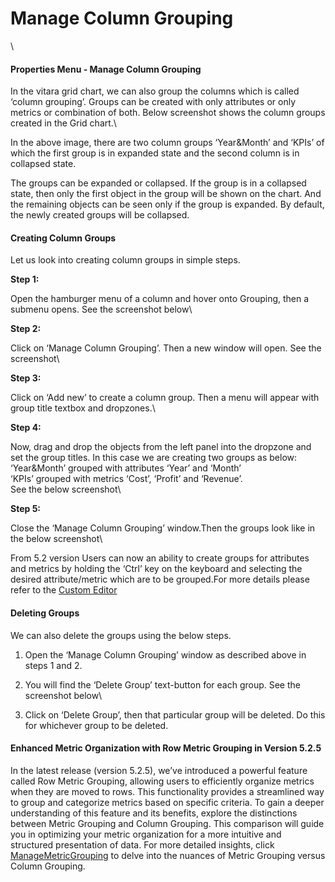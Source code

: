 # Manage Column Grouping

\


#### Properties Menu - Manage Column Grouping <a href="#properties-menu---manage-column-grouping" id="properties-menu---manage-column-grouping"></a>

In the vitara grid chart, we can also group the columns which is called ‘column grouping’. Groups can be created with only attributes or only metrics or combination of both. Below screenshot shows the column groups created in the Grid chart.\


In the above image, there are two column groups ‘Year\&Month’ and ‘KPIs’ of which the first group is in expanded state and the second column is in collapsed state.

The groups can be expanded or collapsed. If the group is in a collapsed state, then only the first object in the group will be shown on the chart. And the remaining objects can be seen only if the group is expanded. By default, the newly created groups will be collapsed.

#### Creating Column Groups <a href="#create-column-group" id="create-column-group"></a>

Let us look into creating column groups in simple steps.

**Step 1:**

Open the hamburger menu of a column and hover onto Grouping, then a submenu opens. See the screenshot below\


**Step 2:**

Click on ‘Manage Column Grouping’. Then a new window will open. See the screenshot\


**Step 3:**

Click on ‘Add new’ to create a column group. Then a menu will appear with group title textbox and dropzones.\


**Step 4:**

Now, drag and drop the objects from the left panel into the dropzone and set the group titles. In this case we are creating two groups as below:\
‘Year\&Month’ grouped with attributes ‘Year’ and ‘Month’\
‘KPIs’ grouped with metrics ‘Cost’, ‘Profit’ and ‘Revenue’.\
See the below screenshot\


**Step 5:**

Close the ‘Manage Column Grouping’ window.Then the groups look like in the below screenshot\


From 5.2 version Users can now an ability to create groups for attributes and metrics by holding the ‘Ctrl’ key on the keyboard and selecting the desired attribute/metric which are to be grouped.For more details please refer to the [Custom Editor](https://docs.vitaracharts.com/guideGridFeatures/customeditor.html)

#### Deleting Groups <a href="#delete-column-group" id="delete-column-group"></a>

We can also delete the groups using the below steps.

1. Open the ‘Manage Column Grouping’ window as described above in steps 1 and 2.
2. You will find the ‘Delete Group’ text-button for each group. See the screenshot below\

3. Click on ‘Delete Group’, then that particular group will be deleted. Do this for whichever group to be deleted.

#### Enhanced Metric Organization with Row Metric Grouping in Version 5.2.5 <a href="#enhanced-metric-organization-with-row-metric-grouping-in-version-525" id="enhanced-metric-organization-with-row-metric-grouping-in-version-525"></a>

In the latest release (version 5.2.5), we’ve introduced a powerful feature called Row Metric Grouping, allowing users to efficiently organize metrics when they are moved to rows. This functionality provides a streamlined way to group and categorize metrics based on specific criteria. To gain a deeper understanding of this feature and its benefits, explore the distinctions between Metric Grouping and Column Grouping. This comparison will guide you in optimizing your metric organization for a more intuitive and structured presentation of data. For more detailed insights, click [ManageMetricGrouping](https://docs.vitaracharts.com/guideGridFeatures/managemetricgrouping.html) to delve into the nuances of Metric Grouping versus Column Grouping.
